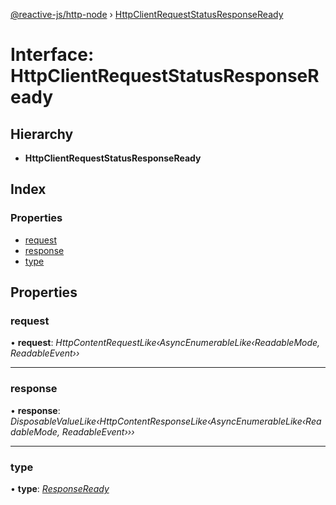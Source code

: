 [@reactive-js/http-node](../README.md) › [HttpClientRequestStatusResponseReady](httpclientrequeststatusresponseready.md)

# Interface: HttpClientRequestStatusResponseReady

## Hierarchy

* **HttpClientRequestStatusResponseReady**

## Index

### Properties

* [request](httpclientrequeststatusresponseready.md#request)
* [response](httpclientrequeststatusresponseready.md#response)
* [type](httpclientrequeststatusresponseready.md#type)

## Properties

###  request

• **request**: *HttpContentRequestLike‹AsyncEnumerableLike‹ReadableMode, ReadableEvent››*

___

###  response

• **response**: *DisposableValueLike‹HttpContentResponseLike‹AsyncEnumerableLike‹ReadableMode, ReadableEvent›››*

___

###  type

• **type**: *[ResponseReady](../enums/httpclientrequeststatustype.md#responseready)*

